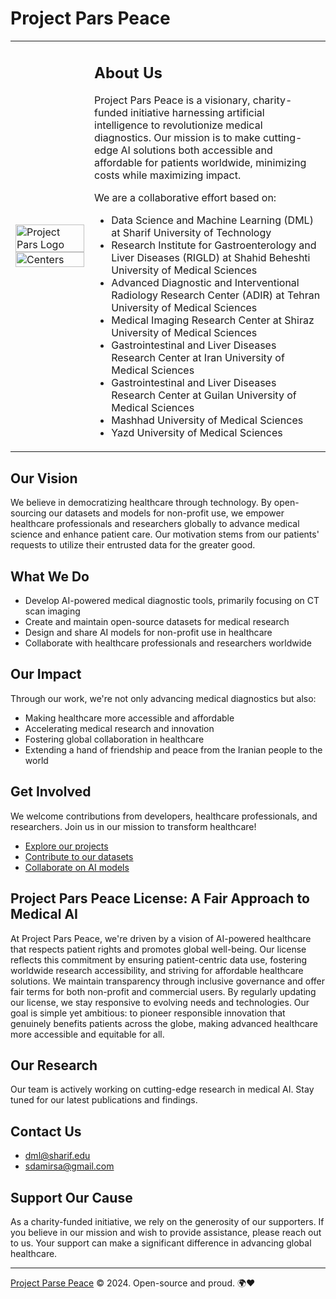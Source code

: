 # Project Pars Peace

<table border="0">
 <tr>
    <td width="25%">
        <img src="https://res.cloudinary.com/dlqbikbis/image/upload/v1728211071/openart-detailed-painting-of-simorgh-ancient-persian-bird-letter-p-integrated-into__2_kcnd7e.jpg" alt="Project Pars Logo" style="width: 100%;">
        <img src="https://res.cloudinary.com/dlqbikbis/image/upload/v1728212656/centers_cm7c0v.png" alt="Centers" style="width: 100%;">
    </td>
    <td width="75%">
        <h2>About Us</h2>
        <p>Project Pars Peace is a visionary, charity-funded initiative harnessing artificial intelligence to revolutionize medical diagnostics. Our mission is to make cutting-edge AI solutions both accessible and affordable for patients worldwide, minimizing costs while maximizing impact.</p>
        <p>We are a collaborative effort based on:</p>
        <ul>
            <li>Data Science and Machine Learning (DML) at Sharif University of Technology</li>
            <li>Research Institute for Gastroenterology and Liver Diseases (RIGLD) at Shahid Beheshti University of Medical Sciences</li>
            <li>Advanced Diagnostic and Interventional Radiology Research Center (ADIR) at Tehran University of Medical Sciences</li>
            <li>Medical Imaging Research Center at Shiraz University of Medical Sciences</li>
            <li>Gastrointestinal and Liver Diseases Research Center at Iran University of Medical Sciences</li>
            <li>Gastrointestinal and Liver Diseases Research Center at Guilan University of Medical Sciences</li>
            <li>Mashhad University of Medical Sciences</li>
            <li>Yazd University of Medical Sciences</li>
        </ul>
    </td>
 </tr>
</table>

## Our Vision

We believe in democratizing healthcare through technology. By open-sourcing our datasets and models for non-profit use, we empower healthcare professionals and researchers globally to advance medical science and enhance patient care. Our motivation stems from our patients' requests to utilize their entrusted data for the greater good.

## What We Do

- Develop AI-powered medical diagnostic tools, primarily focusing on CT scan imaging
- Create and maintain open-source datasets for medical research
- Design and share AI models for non-profit use in healthcare
- Collaborate with healthcare professionals and researchers worldwide

## Our Impact

Through our work, we're not only advancing medical diagnostics but also:

- Making healthcare more accessible and affordable
- Accelerating medical research and innovation
- Fostering global collaboration in healthcare
- Extending a hand of friendship and peace from the Iranian people to the world

## Get Involved

We welcome contributions from developers, healthcare professionals, and researchers. Join us in our mission to transform healthcare!

- [Explore our projects](#)
- [Contribute to our datasets](#)
- [Collaborate on AI models](#)

## Project Pars Peace License: A Fair Approach to Medical AI

At Project Pars Peace, we're driven by a vision of AI-powered healthcare that respects patient rights and promotes global well-being. 
Our license reflects this commitment by ensuring patient-centric data use, fostering worldwide research accessibility, and striving for affordable healthcare solutions. 
We maintain transparency through inclusive governance and offer fair terms for both non-profit and commercial users. 
By regularly updating our license, we stay responsive to evolving needs and technologies. 
Our goal is simple yet ambitious: to pioneer responsible innovation that genuinely benefits patients across the globe, making advanced healthcare more accessible and equitable for all.



## Our Research

Our team is actively working on cutting-edge research in medical AI. Stay tuned for our latest publications and findings.

## Contact Us

- [dml@sharif.edu](mailto:dml@sharif.edu)
- [sdamirsa@gmail.com](mailto:sdamirsa@gmail.com)

## Support Our Cause

As a charity-funded initiative, we rely on the generosity of our supporters. If you believe in our mission and wish to provide assistance, please reach out to us. Your support can make a significant difference in advancing global healthcare.

---

[Project Parse Peace](https://github.com/Project-Pars-Peace/.github?tab=License-1-ov-file) © 2024. Open-source and proud. 🌍❤️ 
